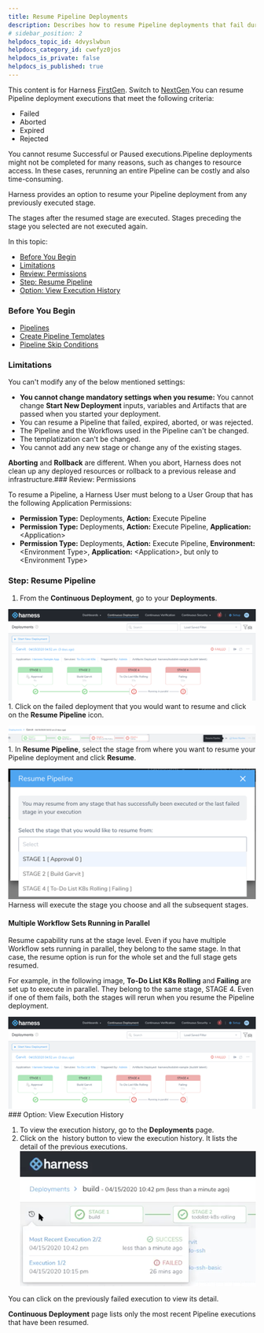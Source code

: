 ```yaml
---
title: Resume Pipeline Deployments
description: Describes how to resume Pipeline deployments that fail during execution.
# sidebar_position: 2
helpdocs_topic_id: 4dvyslwbun
helpdocs_category_id: cwefyz0jos
helpdocs_is_private: false
helpdocs_is_published: true
---
```


This content is for Harness [FirstGen](/article/1fjmm4by22). Switch to [NextGen](https://docs.harness.io).You can resume Pipeline deployment executions that meet the following criteria:

* Failed
* Aborted
* Expired
* Rejected

You cannot resume Successful or Paused executions.Pipeline deployments might not be completed for many reasons, such as changes to resource access. In these cases, rerunning an entire Pipeline can be costly and also time-consuming.

Harness provides an option to resume your Pipeline deployment from any previously executed stage.

The stages after the resumed stage are executed. Stages preceding the stage you selected are not executed again.

In this topic:

* [Before You Begin](https://docs.harness.io/article/4dvyslwbun-resume-a-pipeline-deployment#before_you_begin)
* [Limitations](https://docs.harness.io/article/4dvyslwbun-resume-a-pipeline-deployment#limitation)
* [Review: Permissions](#review_permissions)
* [Step: Resume Pipeline](https://docs.harness.io/article/4dvyslwbun-resume-a-pipeline-deployment#step_resume_pipeline)
* [Option: View Execution History](https://docs.harness.io/article/4dvyslwbun-resume-a-pipeline-deployment#option_view_execution_history)

### Before You Begin

* [Pipelines](/article/zc1u96u6uj-pipeline-configuration)
* [Create Pipeline Templates](/article/60j7391eyy-templatize-pipelines)
* [Pipeline Skip Conditions](/article/6kefu7s7ne-skip-conditions)

### Limitations

You can't modify any of the below mentioned settings:

* **You cannot change mandatory settings when you resume:** You cannot change **Start New Deployment** inputs, variables and Artifacts that are passed when you started your deployment.
* You can resume a Pipeline that failed, expired, aborted, or was rejected.
* The Pipeline and the Workflows used in the Pipeline can't be changed.
* The templatization can't be changed.
* You cannot add any new stage or change any of the existing stages.

**Aborting** and **Rollback** are different. When you abort, Harness does not clean up any deployed resources or rollback to a previous release and infrastructure.### Review: Permissions

To resume a Pipeline, a Harness User must belong to a User Group that has the following Application Permissions:

* **Permission Type:** Deployments, **Action:** Execute Pipeline
* **Permission Type:** Deployments, **Action:** Execute Pipeline, **Application:** &lt;Application&gt;
* **Permission Type:** Deployments, **Action:** Execute Pipeline, **Environment:** &lt;Environment Type&gt;, **Application:** &lt;Application&gt;, but only to &lt;Environment Type&gt;

### Step: Resume Pipeline

1. From the **Continuous Deployment**, go to your **Deployments**.

![](./static/resume-a-pipeline-deployment-00.png)1. Click on the failed deployment that you would want to resume and click on the **Resume Pipeline** icon.

![](./static/resume-a-pipeline-deployment-01.png)1. In **Resume Pipeline**, select the stage from where you want to resume your Pipeline deployment and click **Resume**.

![](./static/resume-a-pipeline-deployment-02.png)Harness will execute the stage you choose and all the subsequent stages.

#### Multiple Workflow Sets Running in Parallel

Resume capability runs at the stage level. Even if you have multiple Workflow sets running in parallel, they belong to the same stage. In that case, the resume option is run for the whole set and the full stage gets resumed.

For example, in the following image, **To-Do List K8s Rolling** and **Failing** are set up to execute in parallel. They belong to the same stage, STAGE 4. Even if one of them fails, both the stages will rerun when you resume the Pipeline deployment.

![](./static/resume-a-pipeline-deployment-03.png)### Option: View Execution History

1. To view the execution history, go to the **Deployments** page.
2. Click on the  history button to view the execution history. It lists the detail of the previous executions.![](./static/resume-a-pipeline-deployment-04.png)

You can click on the previously failed execution to view its detail.

**Continuous Deployment** page lists only the most recent Pipeline executions that have been resumed.